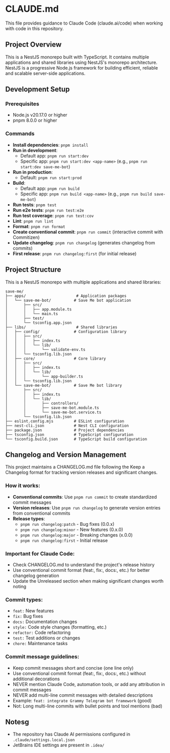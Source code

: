 # CLAUDE.md

This file provides guidance to Claude Code (claude.ai/code) when working with code in this repository.

## Project Overview

This is a NestJS monorepo built with TypeScript. It contains multiple applications and shared libraries using NestJS's
monorepo architecture. NestJS is a progressive Node.js framework for building efficient, reliable and scalable
server-side applications.

## Development Setup

### Prerequisites

- Node.js v20.17.0 or higher
- pnpm 8.0.0 or higher

### Commands

- **Install dependencies**: `pnpm install`
- **Run in development**:
    - Default app: `pnpm run start:dev`
    - Specific app: `pnpm run start:dev <app-name>` (e.g., `pnpm run start:dev save-me-bot`)
- **Run in production**:
    - Default: `pnpm run start:prod`
- **Build**:
    - Default app: `pnpm run build`
    - Specific app: `pnpm run build <app-name>` (e.g., `pnpm run build save-me-bot`)
- **Run tests**: `pnpm test`
- **Run e2e tests**: `pnpm run test:e2e`
- **Run test coverage**: `pnpm run test:cov`
- **Lint**: `pnpm run lint`
- **Format**: `pnpm run format`
- **Create conventional commit**: `pnpm run commit` (interactive commit with Commitizen)
- **Update changelog**: `pnpm run changelog` (generates changelog from commits)
- **First release**: `pnpm run changelog:first` (for initial release)

## Project Structure

This is a NestJS monorepo with multiple applications and shared libraries:

```
save-me/
├── apps/                      # Application packages
│   └── save-me-bot/          # Save Me bot application
│       ├── src/
│       │   ├── app.module.ts
│       │   └── main.ts
│       ├── test/
│       └── tsconfig.app.json
├── libs/                      # Shared libraries
│   ├── config/               # Configuration library
│   │   ├── src/
│   │   │   ├── index.ts
│   │   │   └── lib/
│   │   │       └── validate-env.ts
│   │   └── tsconfig.lib.json
│   ├── core/                 # Core library
│   │   ├── src/
│   │   │   ├── index.ts
│   │   │   └── lib/
│   │   │       └── app-builder.ts
│   │   └── tsconfig.lib.json
│   └── save-me-bot/          # Save Me bot library
│       ├── src/
│       │   ├── index.ts
│       │   └── lib/
│       │       ├── controllers/
│       │       ├── save-me-bot.module.ts
│       │       └── save-me-bot.service.ts
│       └── tsconfig.lib.json
├── eslint.config.mjs         # ESLint configuration
├── nest-cli.json             # Nest CLI configuration
├── package.json              # Project dependencies
├── tsconfig.json             # TypeScript configuration
└── tsconfig.build.json       # TypeScript build configuration
```

## Changelog and Version Management

This project maintains a CHANGELOG.md file following the Keep a Changelog format for tracking version releases and
significant changes.

### How it works:

- **Conventional commits**: Use `pnpm run commit` to create standardized commit messages
- **Version releases**: Use `pnpm run changelog` to generate version entries from conventional commits
- **Release types**:
    - `pnpm run changelog:patch` - Bug fixes (0.0.x)
    - `pnpm run changelog:minor` - New features (0.x.0)
    - `pnpm run changelog:major` - Breaking changes (x.0.0)
    - `pnpm run changelog:first` - Initial release

### Important for Claude Code:

- Check CHANGELOG.md to understand the project's release history
- Use conventional commit format (feat:, fix:, docs:, etc.) for better changelog generation
- Update the Unreleased section when making significant changes worth noting

### Commit types:

- `feat:` New features
- `fix:` Bug fixes
- `docs:` Documentation changes
- `style:` Code style changes (formatting, etc.)
- `refactor:` Code refactoring
- `test:` Test additions or changes
- `chore:` Maintenance tasks

### Commit message guidelines:

- Keep commit messages short and concise (one line only)
- Use conventional commit format (feat:, fix:, docs:, etc.) without additional decorations
- NEVER mention Claude Code, automation tools, or add any attribution in commit messages
- NEVER add multi-line commit messages with detailed descriptions
- Example: `feat: integrate Grammy Telegram bot framework` (good)
- Not: Long multi-line commits with bullet points and tool mentions (bad)

## Notesg

- The repository has Claude AI permissions configured in `.claude/settings.local.json`
- JetBrains IDE settings are present in `.idea/`